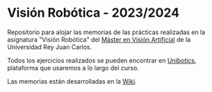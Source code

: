 # Visión Robótica - 2023/2024

Repositorio para alojar las memorias de las prácticas realizadas en la asignatura "Visión Robótica" del [Máster en Visión Artificial](https://mastervisionartificial.es/) de la Universidad Rey Juan Carlos.

Todos los ejercicios realizados se pueden encontrar en [Unibotics](https://unibotics.org/), plataforma que usaremos a lo largo del curso.

Las memorias están desarrolladas en la [Wiki](https://github.com/jamarma/vision-robotica-2023-2024/wiki).
